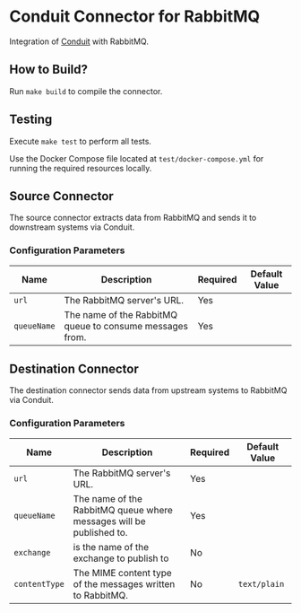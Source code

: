 # Conduit Connector for RabbitMQ
Integration of [Conduit](https://conduit.io) with RabbitMQ.

## How to Build?
Run `make build` to compile the connector.

## Testing
Execute `make test` to perform all tests.

Use the Docker Compose file located at `test/docker-compose.yml` for running the required resources locally.

## Source Connector
The source connector extracts data from RabbitMQ and sends it to downstream systems via Conduit.

### Configuration Parameters

| Name        | Description                                             | Required | Default Value |
|-------------|---------------------------------------------------------|----------|---------------|
| `url`       | The RabbitMQ server's URL.                              | Yes      |               |
| `queueName` | The name of the RabbitMQ queue to consume messages from.| Yes      |               |

## Destination Connector
The destination connector sends data from upstream systems to RabbitMQ via Conduit.

### Configuration Parameters

| Name          | Description                                                          | Required | Default Value |
|---------------|----------------------------------------------------------------------|----------|---------------|
| `url`         | The RabbitMQ server's URL.                                           | Yes      |               |
| `queueName`   | The name of the RabbitMQ queue where messages will be published to.  | Yes      |               |
| `exchange`    | is the name of the exchange to publish to                            | No       |               |
| `contentType` | The MIME content type of the messages written to RabbitMQ.           | No       | `text/plain`  |
